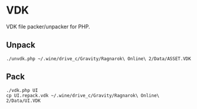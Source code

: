 # VDK

VDK file packer/unpacker for PHP.

## Unpack

    ./unvdk.php ~/.wine/drive_c/Gravity/Ragnarok\ Online\ 2/Data/ASSET.VDK

## Pack

    ./vdk.php UI
    cp UI.repack.vdk ~/.wine/drive_c/Gravity/Ragnarok\ Online\ 2/Data/UI.VDK
